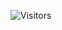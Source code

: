 ![Visitors](https://api.visitorbadge.io/api/visitors?path=brivexvs&label=Visotors%3A&countColor=%23263759)
